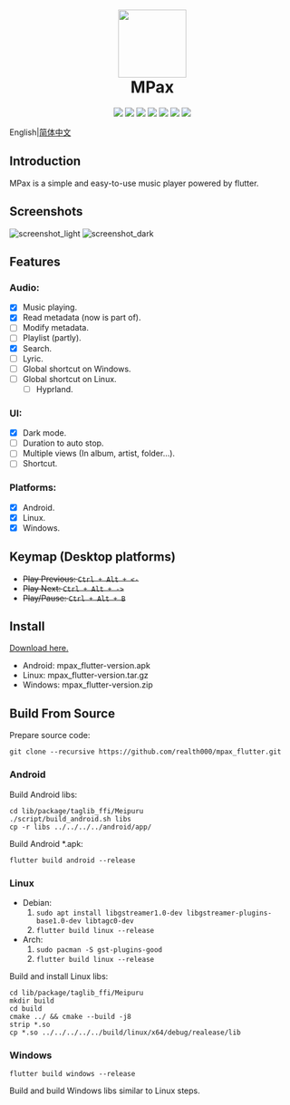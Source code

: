 <div align="center">
    <p>
    <h1>
        <img src="./assets/images/mpax_flutter.svg" width="120px"/>
        <br/>
        MPax
    </h1>
    <p>
        <a href="https://github.com/realth000/mpax_flutter/releases">
            <img src="https://img.shields.io/github/release/realth000/mpax_flutter"/></a>
        <a href="https://github.com/realth000/mpax_flutter/releases">
            <img src="https://img.shields.io/badge/-Android-313196?logo=android&logoColor=f0f0f0"/></a>
        <a href="https://github.com/realth000/mpax_flutter/releases">
            <img src="https://img.shields.io/badge/-Linux-313196?&logo=Linux&logoColor=f0f0f0"/></a>
        <a href="https://github.com/realth000/mpax_flutter/releases">
            <img src="https://img.shields.io/badge/-Windows-313196?&logo=Windows&logoColor=f0f0f0"/></a>
        <a href="https://flutter.dev/">
            <img src="https://img.shields.io/badge/Flutter-3.7-blue?logo=flutter"/></a>
        <a href="https://github.com/realth000/mpax_flutter/blob/master/LICENSE">
            <img src="https://img.shields.io/github/license/realth000/mpax_flutter"/></a>
        <a href="https://www.codacy.com/gh/realth000/mpax_flutter/dashboard?utm_source=github.com&amp;utm_medium=referral&amp;utm_content=realth000/mpax_flutter&amp;utm_campaign=Badge_Grade">
            <img src="https://app.codacy.com/project/badge/Grade/a7c4d70716514cfa89ebf8d19bd15a93"/></a>
    </p>
</div>

English|[简体中文](./docs/README_zh_CN.md)

## Introduction

MPax is a simple and easy-to-use music player powered by flutter.

## Screenshots

![screenshot_light](./docs/images/screenshot_light.jpg)
![screenshot_dark](./docs/images/screenshot_dark.jpg)

## Features

### Audio:

* [x] Music playing.
* [x] Read metadata (now is part of).
* [ ] Modify metadata.
* [ ] Playlist (partly).
* [x] Search.
* [ ] Lyric.
* [ ] Global shortcut on Windows.
* [ ] Global shortcut on Linux.
  * [ ] Hyprland.

### UI:

* [x] Dark mode.
* [ ] Duration to auto stop.
* [ ] Multiple views (In album, artist, folder...).
* [ ] Shortcut.

### Platforms:

* [x] Android.
* [x] Linux.
* [x] Windows.

## Keymap (Desktop platforms)

* ~~Play Previous: ``Ctrl + Alt + <-``~~
* ~~Play Next: ``Ctrl + Alt + ->``~~
* ~~Play/Pause: ``Ctrl + Alt + B``~~

## Install

[Download here.](https://github.com/realth000/mpax_flutter/releases)

* Android: mpax_flutter-version.apk
* Linux: mpax_flutter-version.tar.gz
* Windows: mpax_flutter-version.zip

## Build From Source

Prepare source code:

``git clone --recursive https://github.com/realth000/mpax_flutter.git``

### Android

Build Android libs:

``` shell
cd lib/package/taglib_ffi/Meipuru
./script/build_android.sh libs
cp -r libs ../../../../android/app/
```

Build Android *.apk:

``flutter build android --release``

### Linux

* Debian:
  1. ``sudo apt install libgstreamer1.0-dev libgstreamer-plugins-base1.0-dev libtagc0-dev``
  2. ``flutter build linux --release``
* Arch:
  1. ``sudo pacman -S gst-plugins-good``
  2. ``flutter build linux --release``

Build and install Linux libs:

``` shell
cd lib/package/taglib_ffi/Meipuru
mkdir build
cd build
cmake ../ && cmake --build -j8
strip *.so
cp *.so ../../../../../build/linux/x64/debug/realease/lib
```

### Windows

``flutter build windows --release``

Build and build Windows libs similar to Linux steps.
